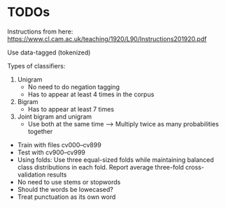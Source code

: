 # TODOs

Instructions from here: https://www.cl.cam.ac.uk/teaching/1920/L90/Instructions201920.pdf

Use data-tagged (tokenized)

Types of classifiers:
1. Unigram
    - No need to do negation tagging
    - Has to appear at least 4 times in the corpus
2. Bigram
    - Has to appear at least 7 times
3. Joint bigram and unigram
    - Use both at the same time
    --> Multiply twice as many probabilities together

-  Train with files cv000–cv899
-  Test with cv900–cv999
-  Using folds:
    Use three equal-sized folds while maintaining balanced class distributions in each fold. Report average three-fold cross-validation results
- No need to use stems or stopwords
- Should the words be lowecased?
- Treat punctuation as its own word